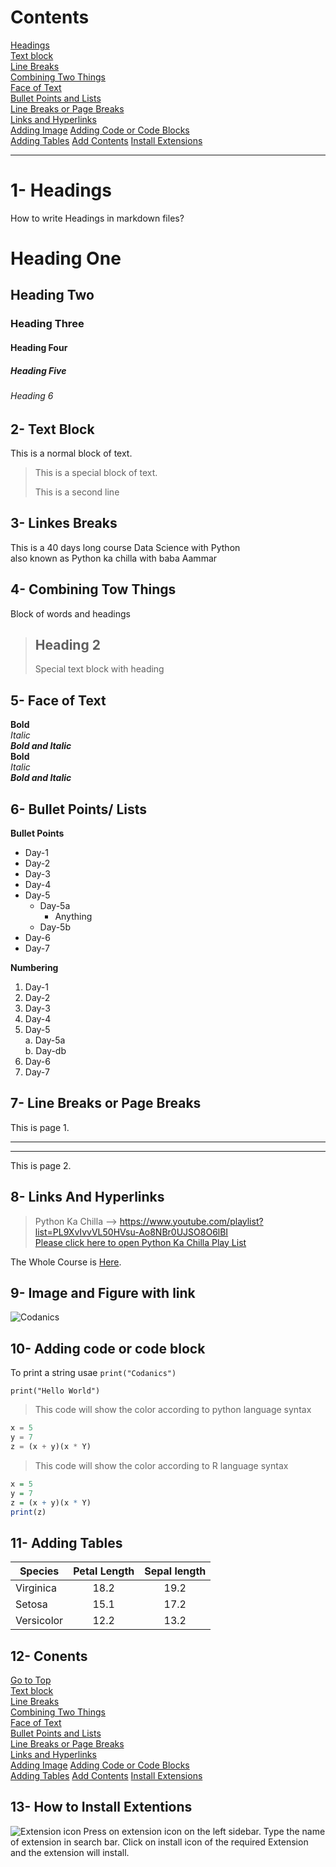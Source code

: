 # Contents

[Headings](#1--headings)  
[Text block](#2--text-block)  
[Line Breaks](#3--linkes-breaks)  
[Combining Two Things](#4--combining-tow-things)  
[Face of Text](#5--face-of-text)  
[Bullet Points and Lists](#6--bullet-points-lists)  
[Line Breaks or Page Breaks](#7--line-breaks-or-page-breaks)  
[Links and Hyperlinks](#8--links-and-hyperlinks)  
[Adding Image](#9--image-and-figure-with-link)
[Adding Code or Code Blocks](#10--adding-code-or-code-block)  
[Adding Tables](#11--adding-tables)
[Add Contents](#12--conents)
[Install Extensions](#13--install-extentions)  
___  

# 1- Headings

How to write Headings in markdown files?  

# Heading One  

## Heading Two  

### Heading Three  

#### Heading Four  

##### Heading Five  

###### Heading 6

## 2- Text Block  

This is a normal block of text.
> This is a special block of  text.
>
> This is a second line

## 3- Linkes Breaks

This is a 40 days long course Data Science with Python \
also known as Python ka chilla with baba Aammar  

## 4- Combining Tow Things

Block of words and headings

> ## Heading 2  
>
> Special text block with heading

## 5- Face of Text

**Bold**  
*Italic*  
***Bold and Italic***  
__Bold__  
_Italic_  
___Bold and Italic___  

## 6- Bullet Points/ Lists

**Bullet Points**

- Day-1  
- Day-2
- Day-3  
- Day-4
- Day-5  
  - Day-5a  
    - Anything  
  - Day-5b  
- Day-6  
- Day-7  

**Numbering**

1. Day-1  
2. Day-2  
3. Day-3  
4. Day-4  
5. Day-5  
    a. Day-5a  
    b. Day-db
6. Day-6
7. Day-7  

## 7- Line Breaks or Page Breaks

This is page 1.  
___  
***

This is page 2.  

## 8- Links And Hyperlinks  

> Python Ka Chilla -->
<https://www.youtube.com/playlist?list=PL9XvIvvVL50HVsu-Ao8NBr0UJSO8O6lBI>  
> [Please click here to open Python Ka Chilla Play List](https://www.youtube.com/playlist?list=PL9XvIvvVL50HVsu-Ao8NBr0UJSO8O6lBI)  

[Codanics]:https://www.youtube.com/c/Codanics
The Whole Course is [Here][Codanics].

<!-- Qr -->  
## 9- Image and Figure with link  

![Codanics](https://yt3.ggpht.com/ytc/AKedOLQYkBbgsUZsxjWIF-qyteeEjazqFIxM0h8eatrn=s900-c-k-c0x00ffffff-no-rj)  

## 10- Adding code or code block

To print a string usae `print("Codanics")`  

`print("Hello World")`  
> This code will show the color according to python language syntax

```python
x = 5
y = 7
z = (x + y)(x * Y)
```  

> This code will show the color according to R language syntax

```R
x = 5
y = 7
z = (x + y)(x * Y)
print(z)
```  

## 11- Adding Tables

| Species    | Petal Length | Sepal length |
| ---------- | :----------: | :----------: |
| Virginica  |     18.2     |     19.2     |
| Setosa     |     15.1     |     17.2     |
| Versicolor |     12.2     |     13.2     |

## 12- Conents

[Go to Top](#contents)  
[Text block](#2--text-block)  
[Line Breaks](#3--linkes-breaks)  
[Combining Two Things](#4--combining-tow-things)  
[Face of Text](#5--face-of-text)  
[Bullet Points and Lists](#6--bullet-points-lists)  
[Line Breaks or Page Breaks](#7--line-breaks-or-page-breaks)  
[Links and Hyperlinks](#8--links-and-hyperlinks)  
[Adding Image](#9--image-and-figure-with-link)
[Adding Code or Code Blocks](#10--adding-code-or-code-block)  
[Adding Tables](#11--adding-tables)
[Add Contents](#12--conents)
[Install Extensions](#13--install-extentions)  

## 13- How to Install Extentions  

![Extension icon](extension-icon1.png) Press on extension icon on the left sidebar. Type the name of extension in search bar. Click on install icon of the required Extension and the extension will install.
